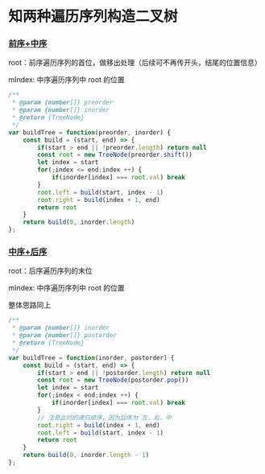 # 知两种遍历序列构造二叉树

### [前序+中序](https://leetcode-cn.com/problems/construct-binary-tree-from-preorder-and-inorder-traversal/)

root：前序遍历序列的首位，做移出处理（后续可不再传开头，结尾的位置信息）

mIndex: 中序遍历序列中 root 的位置

```javascript
/**
 * @param {number[]} preorder
 * @param {number[]} inorder
 * @return {TreeNode}
 */
var buildTree = function(preorder, inorder) {
    const build = (start, end) => {
        if(start > end || !preorder.length) return null
        const root = new TreeNode(preorder.shift())
        let index = start
        for(;index <= end;index ++) {
            if(inorder[index] === root.val) break
        }
        root.left = build(start, index - 1)
        root.right = build(index + 1, end)
        return root
    }
    return build(0, inorder.length)
};
```

### [中序+后序](https://leetcode-cn.com/problems/construct-binary-tree-from-inorder-and-postorder-traversal/)

root：后序遍历序列的末位

mIndex: 中序遍历序列中 root 的位置

整体思路同上

```javascript
/**
 * @param {number[]} inorder
 * @param {number[]} postorder
 * @return {TreeNode}
 */
var buildTree = function(inorder, postorder) {
    const build = (start, end) => {
        if(start > end || !postorder.length) return null
        const root = new TreeNode(postorder.pop())
        let index = start
        for(;index < end;index ++) {
            if(inorder[index] === root.val) break
        }
        // 注意此时的递归顺序，因为后序为 左，右，中
        root.right = build(index + 1, end)
        root.left = build(start, index - 1)
        return root
    }
    return build(0, inorder.length - 1)
};
```

